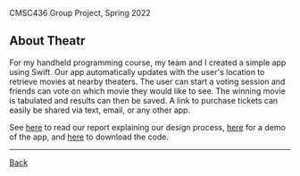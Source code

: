 CMSC436 Group Project, Spring 2022

## About Theatr
For my handheld programming course, my team and I created a simple app using Swift. Our app automatically updates with the user's location to retrieve movies at nearby theaters. The user can start a voting session and friends can vote on which movie they would like to see. The winning movie is tabulated and results can then be saved. A link to purchase tickets can easily be shared via text, email, or any other app.

See [here](https://github.com/katherinekemp/cmsc436/blob/main/final_report.pdf) to read our report explaining our design process, [here](https://katherinekemp.com/demo.mp4) for a demo of the app, and [here](https://github.com/katherinekemp/cmsc436/blob/main/theatr) to download the code.

---
<a href="javascript:window.history.back();" align="center">Back</a>
